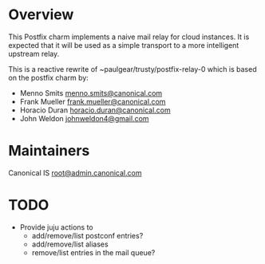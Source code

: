 # Overview

This Postfix charm implements a naive mail relay for cloud instances.  It is
expected that it will be used as a simple transport to a more intelligent
upstream relay.

This is a reactive rewrite of ~paulgear/trusty/postfix-relay-0 which is based
on the postfix charm by:
 - Menno Smits <menno.smits@canonical.com>
 - Frank Mueller <frank.mueller@canonical.com>
 - Horacio Duran <horacio.duran@canonical.com>
 - John Weldon <johnweldon4@gmail.com>


# Maintainers

Canonical IS <root@admin.canonical.com>


# TODO

- Provide juju actions to
  - add/remove/list postconf entries?
  - add/remove/list aliases
  - remove/list entries in the mail queue?
